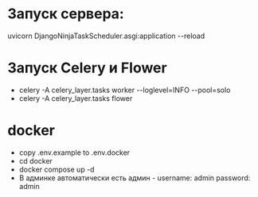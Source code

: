 # Запуск сервера:
uvicorn DjangoNinjaTaskScheduler.asgi:application --reload

# Запуск Celery и Flower
- celery -A celery_layer.tasks worker --loglevel=INFO --pool=solo
- celery -A celery_layer.tasks flower


# docker
- copy .env.example to .env.docker
- cd docker
- docker compose up -d
- В админке автоматически есть админ - username: admin password: admin
